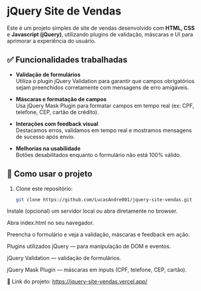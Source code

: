 # jQuery Site de Vendas

Este é um projeto simples de site de vendas desenvolvido com **HTML, CSS** e **Javascript (jQuery)**, utilizando plugins de validação, máscaras e UI para aprimorar a experiência do usuário.

## ✅ Funcionalidades trabalhadas

- **Validação de formulários**  
  Utiliza o plugin jQuery Validation para garantir que campos obrigatórios sejam preenchidos corretamente com mensagens de erro amigáveis.
  
- **Máscaras e formatação de campos**  
  Usa jQuery Mask Plugin para formatar campos em tempo real (ex: CPF, telefone, CEP, cartão de crédito).

- **Interações com feedback visual**  
  Destacamos erros, validamos em tempo real e mostramos mensagens de sucesso após envio.

- **Melhorias na usabilidade**  
  Botões desabilitados enquanto o formulário não está 100% válido.

## 🚀 Como usar o projeto

1. Clone este repositório:
   ```bash
   git clone https://github.com/LucasAndre001/jquery-site-vendas.git
Instale (opcional) um servidor local ou abra diretamente no browser.

Abra index.html no seu navegador.

Preencha o formulário e veja a validação, máscaras e feedback em ação.

Plugins utilizados
jQuery — para manipulação de DOM e eventos.

jQuery Validation — validação de formulários.

jQuery Mask Plugin — máscaras em inputs (CPF, telefone, CEP, cartão).

🔗 Link do projeto: https://jquery-site-vendas.vercel.app/
